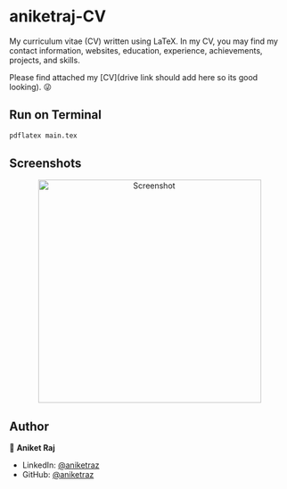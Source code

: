 # aniketraj-CV
  My curriculum vitae (CV) written using LaTeX. In my CV, you may find my contact information, websites, education, experience, achievements, projects, and skills.

Please find attached my [CV](drive link should add here so its good looking). 😜



## Run on Terminal

```sh
pdflatex main.tex
```



## Screenshots

<p align="center">
    <img alt="Screenshot" src=" https image source should add here " width="400">
</p>



## Author

👤 **Aniket Raj**

* LinkedIn: [@aniketraz](https://www.linkedin.com/in/aniketraz)
* GitHub: [@aniketraz](https://github.com/aniketraz)
